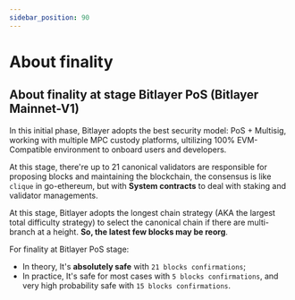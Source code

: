 ```yaml
---
sidebar_position: 90
---
```


# About finality

## About finality at stage Bitlayer PoS (Bitlayer Mainnet-V1)

In this initial phase, Bitlayer adopts the best security model: PoS + Multisig, working with multiple MPC custody platforms, ultilizing 100% EVM-Compatible environment to onboard users and developers.

At this stage, there're up to 21 canonical validators are responsible for proposing blocks and maintaining the blockchain, the consensus is like `clique` in go-ethereum, but with **System contracts** to deal with staking and validator managements. 

At this stage, Bitlayer adopts the longest chain strategy (AKA the largest total difficulty strategy) to select the canonical chain if there are multi-branch at a height. **So, the latest few blocks may be reorg**.

For finality at Bitlayer PoS stage:

- In theory, It's **absolutely safe** with `21 blocks confirmations`; 
- In practice, It's safe for most cases with `5 blocks confirmations`, and very high probability safe with `15 blocks confirmations`.

